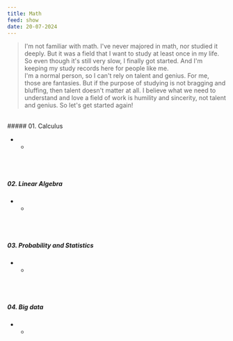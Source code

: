 ```yaml
---
title: Math
feed: show
date: 20-07-2024
---
```



> I'm not familiar with math. I've never majored in math, nor studied it deeply. But it was a field that I want to study at least once in my life. So even though it's still very slow, I finally got started. And I'm keeping my study records here for people like me.
> <br>
> I'm a normal person, so I can't rely on talent and genius. For me, those are fantasies. But if the purpose of studying is not bragging and bluffing, then talent doesn't matter at all. I believe what we need to understand and love a field of work is humility and sincerity, not talent and genius. So let's get started again!
<br>
##### 01. Calculus

- -
<br><br>
##### 02. Linear Algebra

- -
<br><br>
##### 03. Probability and Statistics

- -
<br><br>
##### 04. Big data

- -